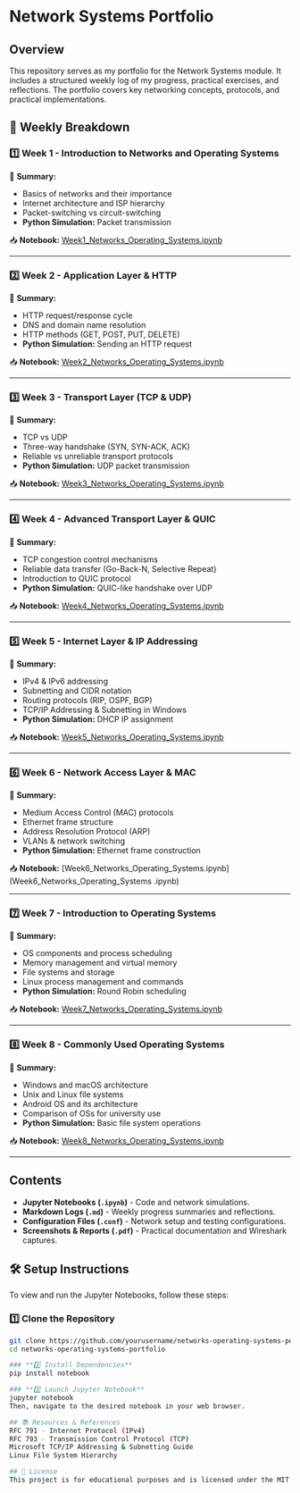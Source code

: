 # Network Systems Portfolio

## Overview
This repository serves as my portfolio for the Network Systems module. It includes a structured weekly log of my progress, practical exercises, and reflections. The portfolio covers key networking concepts, protocols, and practical implementations.


## 📅 Weekly Breakdown

### **1️⃣ Week 1 - Introduction to Networks and Operating Systems**
📌 **Summary:**  
- Basics of networks and their importance  
- Internet architecture and ISP hierarchy  
- Packet-switching vs circuit-switching  
- **Python Simulation:** Packet transmission  

📥 **Notebook:** [Week1_Networks_Operating_Systems.ipynb](Week1_Networks_Operating_Systems.ipynb)

---

### **2️⃣ Week 2 - Application Layer & HTTP**
📌 **Summary:**  
- HTTP request/response cycle  
- DNS and domain name resolution  
- HTTP methods (GET, POST, PUT, DELETE)  
- **Python Simulation:** Sending an HTTP request  

📥 **Notebook:** [Week2_Networks_Operating_Systems.ipynb](Week2_Networks_Operating_Systems.ipynb)

---

### **3️⃣ Week 3 - Transport Layer (TCP & UDP)**
📌 **Summary:**  
- TCP vs UDP  
- Three-way handshake (SYN, SYN-ACK, ACK)  
- Reliable vs unreliable transport protocols  
- **Python Simulation:** UDP packet transmission  

📥 **Notebook:** [Week3_Networks_Operating_Systems.ipynb](Week3_Networks_Operating_Systems.ipynb)

---

### **4️⃣ Week 4 - Advanced Transport Layer & QUIC**
📌 **Summary:**  
- TCP congestion control mechanisms  
- Reliable data transfer (Go-Back-N, Selective Repeat)  
- Introduction to QUIC protocol  
- **Python Simulation:** QUIC-like handshake over UDP  

📥 **Notebook:** [Week4_Networks_Operating_Systems.ipynb](Week4_Networks_Operating_Systems.ipynb)

---

### **5️⃣ Week 5 - Internet Layer & IP Addressing**
📌 **Summary:**  
- IPv4 & IPv6 addressing  
- Subnetting and CIDR notation  
- Routing protocols (RIP, OSPF, BGP)  
- TCP/IP Addressing & Subnetting in Windows  
- **Python Simulation:** DHCP IP assignment  

📥 **Notebook:** [Week5_Networks_Operating_Systems.ipynb](Week5_Networks_Operating_Systems(1).ipynb)

---

### **6️⃣ Week 6 - Network Access Layer & MAC**
📌 **Summary:**  
- Medium Access Control (MAC) protocols  
- Ethernet frame structure  
- Address Resolution Protocol (ARP)  
- VLANs & network switching  
- **Python Simulation:** Ethernet frame construction  

📥 **Notebook:** [Week6_Networks_Operating_Systems.ipynb](Week6_Networks_Operating_Systems .ipynb)

---

### **7️⃣ Week 7 - Introduction to Operating Systems**
📌 **Summary:**  
- OS components and process scheduling  
- Memory management and virtual memory  
- File systems and storage  
- Linux process management and commands  
- **Python Simulation:** Round Robin scheduling  

📥 **Notebook:** [Week7_Networks_Operating_Systems.ipynb](Week7_Networks_Operating_Systems.ipynb)

---

### **8️⃣ Week 8 - Commonly Used Operating Systems**
📌 **Summary:**  
- Windows and macOS architecture  
- Unix and Linux file systems  
- Android OS and its architecture  
- Comparison of OSs for university use  
- **Python Simulation:** Basic file system operations  

📥 **Notebook:** [Week8_Networks_Operating_Systems.ipynb](Week8_Networks_Operating_Systems.ipynb)

---

## Contents
- **Jupyter Notebooks (`.ipynb`)** - Code and network simulations.
- **Markdown Logs (`.md`)** - Weekly progress summaries and reflections.
- **Configuration Files (`.conf`)** - Network setup and testing configurations.
- **Screenshots & Reports (`.pdf`)** - Practical documentation and Wireshark captures.

## 🛠️ **Setup Instructions**
To view and run the Jupyter Notebooks, follow these steps:

### **1️⃣ Clone the Repository**
```bash
git clone https://github.com/yourusername/networks-operating-systems-portfolio.git
cd networks-operating-systems-portfolio

### **2️⃣ Install Dependencies**
pip install notebook

### **3️⃣ Launch Jupyter Notebook**
jupyter notebook
Then, navigate to the desired notebook in your web browser.

## 📚 Resources & References
RFC 791 - Internet Protocol (IPv4)
RFC 793 - Transmission Control Protocol (TCP)
Microsoft TCP/IP Addressing & Subnetting Guide
Linux File System Hierarchy

## 📌 License
This project is for educational purposes and is licensed under the MIT License.
